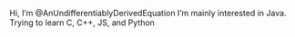 Hi, I’m @AnUndifferentiablyDerivedEquation
I’m mainly interested in Java. Trying to learn C, C++, JS, and Python

